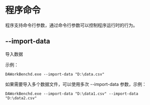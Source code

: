 # 程序命令

程序支持命令行参数，通过命令行参数可以控制程序运行时的行为。

## --import-data

导入数据

示例：

```shell
DAWorkBenchd.exe --import-data "D:\data.csv"
```

如果需要导入多个数据文件，可以使用多次 --import-data 参数，示例：

```
DAWorkBenchd.exe --import-data "D:\data1.csv" --import-data "D:\data2.csv"
```
